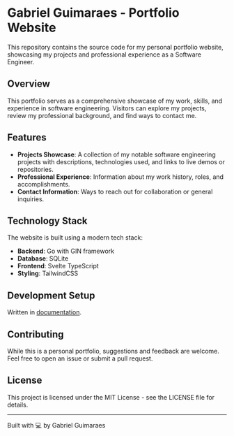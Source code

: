 # Gabriel Guimaraes - Portfolio Website

This repository contains the source code for my personal portfolio website, showcasing my projects and professional experience as a Software Engineer.

## Overview

This portfolio serves as a comprehensive showcase of my work, skills, and experience in software engineering. Visitors can explore my projects, review my professional background, and find ways to contact me.

## Features

- **Projects Showcase**: A collection of my notable software engineering projects with descriptions, technologies used, and links to live demos or repositories.
- **Professional Experience**: Information about my work history, roles, and accomplishments.
- **Contact Information**: Ways to reach out for collaboration or general inquiries.

## Technology Stack

The website is built using a modern tech stack:

- **Backend**: Go with GIN framework
- **Database**: SQLite
- **Frontend**: Svelte TypeScript
- **Styling**: TailwindCSS

## Development Setup

Written in [documentation]("https://gabrielg2020.github.io/portfolio/docs/local-setup").

## Contributing

While this is a personal portfolio, suggestions and feedback are welcome. Feel free to open an issue or submit a pull request.

## License

This project is licensed under the MIT License - see the LICENSE file for details.

---

Built with 💻 by Gabriel Guimaraes
